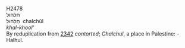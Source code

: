 <body>
  <p>H2478<br>  חלחוּל  <br> חַלחוּל  ‎  chalchûl  <br><i>khal-khool‘ </i><br>By reduplication from <a href="h2342.htm">2342</a>  <i>contorted</i>; <i>Chalchul</i>, a place in Palestine: - Halhul.<br></p>
 </body>